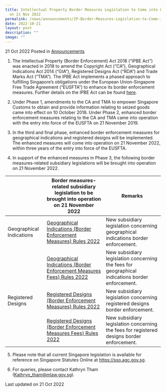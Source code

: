 ```yaml
---
title: Intellectual Property Border Measures Legislation to Come into Operation
  on 21 Nov 2022
permalink: /news/announcements/IP-Border-Measures-Legislation-to-Come-into-Operation-on-21Nov2022/
date: 2022-10-21
layout: post
description: ""
image: ""
---
```

21 Oct 2022 Posted in [Announcements](/news/announcements)


1. The Intellectual Property (Border Enforcement) Act 2018 (“IPBE Act”) was enacted in 2018 to amend the Copyright Act (“CA”), Geographical Indications Act 2014 (“GIA”), Registered Designs Act (“RDA”) and Trade Marks Act (“TMA”).  The IPBE Act implements a phased approach to fulfilling Singapore’s obligations under the European Union-Singapore Free Trade Agreement (“EUSFTA”) to enhance its border enforcement measures.  Further details on the IPBE Act can be found [here](https://www.mlaw.gov.sg/news/press-releases/factsheet-on-intellectual-property--border-enforcement--bill).


2. Under Phase 1, amendments to the CA and TMA to empower Singapore Customs to obtain and provide information relating to seized goods came into effect on 10 October 2018.  Under Phase 2, enhanced border enforcement measures relating to the CA and TMA came into operation with the entry into force of the EUSFTA on 21 November 2019. 


3. In the third and final phase, enhanced border enforcement measures for geographical indications and registered designs will be implemented. The enhanced measures will come into operation on 21 November 2022, within three years of the entry into force of the EUSFTA.  


4. In support of the enhanced measures in Phase 3, the following border measures-related subsidiary legislations will be brought into operation on 21 November 2022. 

|  | **Border measures-related subsidiary legislation to be brought into operation on 21 November 2022** | **Remarks** |
| -------- | -------- | -------- |
| Geographical Indications     | [Geographical Indications (Border Enforcement Measures) Rules 2022](/files/IPBE_GI(BEM)_2022.pdf) | New subsidiary legislation concerning geographical indications border enforcement. |
|     | [Geographical Indications (Border Enforcement Measures Fees) Rules 2022](/files/IPBE_GI(BEM-FEES)_2022.pdf) | New subsidiary legislation concerning the fees for geographical indications border enforcement. |
| Registered Designs | [Registered Designs (Border Enforcement Measures) Rules 2022](/files/IPBE_RD(BEM)_2022.pdf) | New subsidiary legislation concerning registered designs border enforcement. |
|  | [Registered Designs (Border Enforcement Measures Fees) Rules 2022](/files/IPBE_RD(BEM-FEES)_2022.pdf) | New subsidiary legislation concerning the fees for registered designs border enforcement. |

5. Please note that all current Singapore legislation is available for reference on Singapore Statutes Online at https://sso.agc.gov.sg.


6. For queries, please contact Kathryn Tham (Kathryn_tham@mlaw.gov.sg).


<p class="right-side-updated">Last updated on 21 Oct 2022</p>
